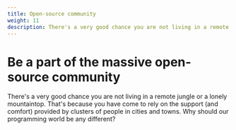 ```yaml
---
title: Open-source community
weight: 11
description: There's a very good chance you are not living in a remote jungle or a lonely mountaintop. That's because you have come to rely on the support (and comfort) provided by clusters of people in cities and towns. Why should our programming world be any different?
---
```


# Be a part of the massive open-source community

There's a very good chance you are not living in a remote jungle or a lonely mountaintop. That's because you have come to rely on the support (and comfort) provided by clusters of people in cities and towns. Why should our programming world be any different?
